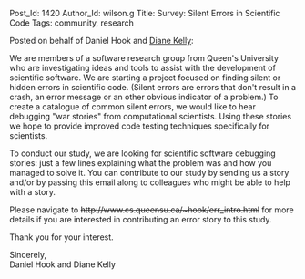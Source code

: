 Post_Id: 1420
Author_Id: wilson.g
Title: Survey: Silent Errors in Scientific Code
Tags: community, research

<p>Posted on behalf of Daniel Hook and <a href="http://www.rmc.ca/aca/mcs-mi/per/kelly-d-eng.asp">Diane Kelly</a>:</p>
<p>We are members of a software research group from Queen's University who are investigating ideas and tools to assist with the development of scientific software. We are starting a project focused on finding silent or hidden errors in scientific code. (Silent errors are errors that don't result in a crash, an error message or an other obvious indicator of a problem.) To create a catalogue of common silent errors, we would like to hear debugging "war stories" from computational scientists. Using these stories we hope to provide improved code testing techniques specifically for scientists.</p>
<p>To conduct our study, we are looking for scientific software debugging stories: just a few lines explaining what the problem was and how you managed to solve it. You can contribute to our study by sending us a story and/or by passing this email along to colleagues who might be able to help with a story.</p>
<p>Please navigate to <del>http://www.cs.queensu.ca/~hook/err_intro.html</del> for more details if you are interested in contributing an error story to this study.</p>
<p>Thank you for your interest.</p>
<p>Sincerely,<br />
Daniel Hook and Diane Kelly</p>
